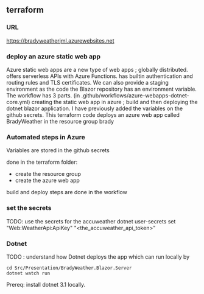 ## terraform
### URL

https://bradyweatherjml.azurewebsites.net

### deploy an azure static web app

Azure static web apps are a new type of web apps ; globally distributed. offers serverless APIs with Azure Functions. has builtin authentication and routing rules and TLS certificates. We can also provide a staging environment as the code the Blazor repository has an environment variable.
The workflow has 3 parts. (in .github/workflows/azure-webapps-dotnet-core.yml)
creating the static web app in azure ; build and then deploying the dotnet blazor application.
I have previously added the variables on the github secrets.
This terraform code deploys an azure web app called BradyWeather in the resource group brady

###

### Automated steps in Azure

Variables are stored in the github secrets

done in the terraform folder:
- create the resource group
- create the azure web app

build and deploy steps are done in the workflow 


### set the secrets
TODO: use the secrets for the accuweather
dotnet user-secrets set "Web:WeatherApi:ApiKey" "<the_accuweather_api_token>"

### Dotnet

TODO :
understand how Dotnet deploys the app which can run locally by
```
cd Src/Presentation/BradyWeather.Blazor.Server
dotnet watch run
```
Prereq:
install dotnet 3.1 locally.
